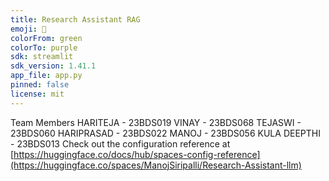 ```yaml
---
title: Research Assistant RAG
emoji: 🐢
colorFrom: green
colorTo: purple
sdk: streamlit
sdk_version: 1.41.1
app_file: app.py
pinned: false
license: mit
---
```

Team Members 
HARITEJA - 23BDS019
VINAY - 23BDS068
TEJASWI - 23BDS060
HARIPRASAD - 23BDS022
MANOJ - 23BDS056
KULA DEEPTHI - 23BDS013
Check out the configuration reference at [https://huggingface.co/docs/hub/spaces-config-reference](https://huggingface.co/spaces/ManojSiripalli/Research-Assistant-llm)
